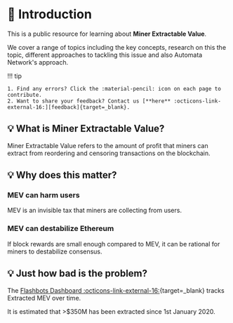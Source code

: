 # :beginner: Introduction

<!-- ![](/assets/mev_wiki.png) -->

This is a public resource for learning about **Miner Extractable Value**.

We cover a range of topics including the key concepts, research on this the topic, different approaches to tackling this issue and also Automata Network's approach.

!!! tip

    1. Find any errors? Click the :material-pencil: icon on each page to contribute.
    2. Want to share your feedback? Contact us [**here** :octicons-link-external-16:][feedback]{target=_blank}. 

## :bulb: What is Miner Extractable Value?

Miner Extractable Value refers to the amount of profit that miners can extract from reordering and censoring transactions on the blockchain.

## :bulb: Why does this matter?


<!-- 
!!! info inline end

    :material-sign-text:  See more in ["MEV and me"][mev-source]{target=_blank}  -->

### MEV can harm users

MEV is an invisible tax that miners are collecting from users.

### MEV can destabilize Ethereum

If block rewards are small enough compared to MEV, it can be rational for miners to destabilize consensus.

## :bulb: Just how bad is the problem?

The [Flashbots Dashboard :octicons-link-external-16:][flashbot-dashboard]{target=_blank} tracks Extracted MEV over time.

It is estimated that >$350M has been extracted since 1st January 2020.

[mev-source]: https://research.paradigm.xyz/MEV
[flashbot-dashboard]: https://explore.flashbots.net
[feedback]: https://us2.list-manage.com/survey?u=ffeae60ea2fcc1c9fe0f8ce40&id=8d7d318a72&attribution=false